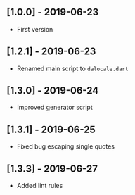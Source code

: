 ## [1.0.0] - 2019-06-23

* First version

## [1.2.1] - 2019-06-23

* Renamed main script to `dalocale.dart`

## [1.3.0] - 2019-06-24

* Improved generator script

## [1.3.1] - 2019-06-25

* Fixed bug escaping single quotes

## [1.3.3] - 2019-06-27

* Added lint rules